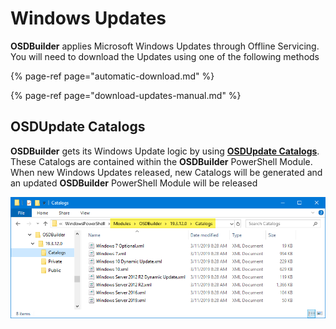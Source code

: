 # Windows Updates

**OSDBuilder** applies Microsoft Windows Updates through Offline Servicing.  You will need to download the Updates using one of the following methods

{% page-ref page="automatic-download.md" %}

{% page-ref page="download-updates-manual.md" %}

## OSDUpdate Catalogs

**OSDBuilder** gets its Windows Update logic by using [**OSDUpdate Catalogs**](../../../../osdupdate/home.md).  These Catalogs are contained within the **OSDBuilder** PowerShell Module.  When new Windows Updates released, new Catalogs will be generated and an updated **OSDBuilder** PowerShell Module will be released

![](../../../../.gitbook/assets/image%20%2843%29.png)

